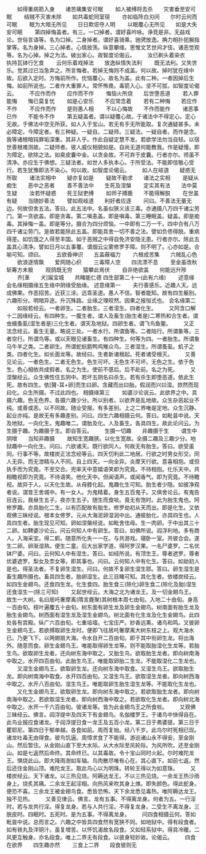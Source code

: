 <!-- { "loadSidebar": true } -->
　　如得重病箭入身　　诸苦痛集安可眠
　　如人被缚将去杀　　灾害垂至安可眠
　　结贼不灭害未除　　如共毒蛇同室宿
　　亦如临阵白刃间　　尔时云何而可眠
　　眠为大暗无所见　　日日欺诳夺人明
　　以眠覆心无所见　　如是大失安可眠
　　第四掉悔盖者。有三。一口掉者。谓好喜吟咏。诤竞是非。无益戏论。世俗言语等。名为口掉。二身掉者。谓好喜骑乘。驰骋放逸。捔力相扑扼腕指掌等。名为身掉。三心掉者。心情放荡。纵意攀缘。思惟文艺世间才伎。诸恶觉观等。名为心掉。掉之为法。破出家心。故智度论偈云。
　　汝已剃头着染衣　　执持瓦钵行乞食
　　云何乐着戏掉法　　放逸纵情失法利
　　既无法利。又失世乐。觉其过已当急弃之。所言悔者。若掉无悔则不成盖。何以故。掉时犹在缘中故。后欲入定时。方悔前所作。忧恼覆心。故名为盖。此有二种。一者因掉后生悔。如前所说也。二者作大重罪人。常怀怖畏。毒箭入心。坚不可拔。如智度论偈云。
　　不应作而作　　应作而不作
　　悔恼火所烧　　后世堕恶道
　　若人罪能悔　　悔已莫复忧
　　如是心安乐　　不应常念着
　　若有二种悔　　若应作不作
　　不应作而作　　是则愚人相
　　不以心悔故　　不作而能作
　　诸恶事已作　　不能令不作
　　第五疑盖者。谓以疑覆心故。于诸法中不得定心。定心无故。于佛法中空无所获。如人入于宝山。若无有手无所能取。复次通疑甚多。未必障定。今障定者。有三种疑。一疑自。二疑师。三疑法。一疑自者。而作是念。我等诸根暗钝罪垢深重。其非人乎。作此自疑定慧不发。若欲学法勿当自轻。以宿世善根难测故。二疑师者。彼人威仪相貌如是。自尚无道何能教我。作是疑慢。即为障定。欲除之法。如臭皮囊中金。以贪金故。不可弃于皮囊。行者亦尔。师虽不清净。亦应生于佛想。三疑法者。如世人多执本心。于所受法。不能即信敬心受行。若生犹豫即法不染心。何以故。如智度论偈云。
　　如人在岐道　　疑惑无所取
　　诸法实相中　　疑亦复如是
　　疑故不勤求　　诸法之实相
　　是疑从痴生　　恶中之恶者
　　善不善法中　　生死及涅槃
　　定实其有法　　法中莫生疑
　　汝若怀疑惑　　死王狱吏缚
　　如师子搏鹿　　不能得解脱
　　在世虽有疑　　当随妙善法
　　譬如观岐道　　利好者应逐
　　问曰。不善法无量无边。何故但舍五法。答曰。此五法中。名虽似狭义该三毒。亦通摄八万四千诸尘劳门。第一贪欲盖。即是贪毒。第二嗔恚盖。即是嗔毒。第三睡眠盖。疑盖。即是痴毒。其掉悔一盖。即是等分。摄合为四分烦恼。一中即有二万一千。四中合有八万四千诸尘劳门。是故若能除此五盖。即能具舍一切不善之法。譬如负债得脱。重病得差。如饥饿之人得至丰国。如于恶贼之中得自免济安隐无患。行者亦尔。除此五盖其心清净。譬如日月以五事覆。谓烟云尘雾修罗手障。则不明了。心亦如是。合喻可知。颂曰。
　　五欲昏神识　　五盖蔽福力
　　六根成苦集　　六贼乱心色
　　欲浪逐情飘　　爱网随心织
　　三毒障人空　　四流漂不息
　　至金虽改秋　　斩筹方未极
　　观鸽既无穷　　猿攀此焉伏
　　自非绝欲盖　　何能远升陟
　　齐[車　　犬]届宝城　　共睹能仁德
四生部第二十一(此有六缘)
　　述意缘会名缘相摄缘五生缘中阴缘受胎缘。
述意缘第一
　　夫行善感乐。近趣人天。远成佛果。作恶招苦。近获三涂。远乖圣道。愚人不信。智者能知。故有四生躯别。六趣形分。明暗异途。升沉殊路。业缘之理皎然。因果之报恒式也。
会名缘第二
　　如般若经云。一者卵生。二者胎生。三者湿生。四者化生。
　　又阿含口解十二因缘经云。有四种生。一腹生者。谓人及畜生(胎生者是)二寒热和合生者。谓虫蛾蚤虱(湿生者是)三化生者。谓天及地狱。四卵生者。谓飞鸟鱼鳖。
　　又正法念经云。畜生无量。略说三处。一者水行。所谓鱼等。二者陆行。所谓象等。三者空行。所谓鸟等。或以天眼见诸畜生。有四种生。何等为四。一者胎生。所谓象马牛羊之类。二者卵生。所谓蛇蚖鹅鸭鸡雉众鸟。三者湿生。所谓蚤虱。虮子之类。四者化生。如长面龙等。故经曰。生者新诸根起。死者诸受根灭。
　　又善见论云。一者色生。二者无色生。色生可坏。无色生不可坏。无色之生。依于色生。色心相依共成假者。名之为生。使前不感后。后不赴前。名之为死。
　　又涅槃经云。众生佛性住五阴中。若坏五阴名曰杀生。若有杀生即堕恶道。依此生死。故有四生。依[聲-耳+卵]而生曰卵。含藏而出曰胎。假润而兴曰湿。欻然而现曰化。众生所摄。不过此四也。
相摄缘第三
　　如婆沙论说云。此欲界之中。具摄六趣。色无色界。各摄六趣少分。所以别者。以欲界是乱地故。众生杂恶起业不纯。或善或恶。以不同故。随业受报。有多差别。上之二界唯是定地。众生沉静。起业亦纯。是故无有多趣差别。问曰。四生六趣相摄云何。答曰。如毗昙中说。天及地狱。一向化生。鬼趣唯二。谓胎及化。人及畜生。各具四生。故此论问云。为生摄于趣。为趣摄于生。即自答云。
　　生摄一切趣　　非趣摄于生
　　谓生中阴增　　当知非趣摄
　　故知生宽趣狭。以化生宽故。全摄二趣及三趣少分。地狱趣中一向化生。问曰。六欲诸天。既行欲同人。何故无有胎生。答曰。欲受虽同。行事不等。故楼炭正法念经等云。四天忉利此二地居。行欲之时男女形交。同人无异。而无泄精与人不同。自上四天。一向全异。炎摩天行欲。意喜相抱。或但执手而为究竟。不至交合。兜率天中意嬉语笑即为究竟。不待相抱。化乐天中。共相瞻视即为究竟。不待语笑。他化天中。但闻语声。或闻香气。即为究竟。不待瞻视。故异于人。以天化生故。从母膝化起。鬼趣化生可知。胎生者少隐。如彼净观者说。谓昔王舍城中。有一女人。为鬼精着。身生五百鬼子。又俱舍论云。有鬼告目连云。我昼生五子。夜亦生五子。随生而食啖。竟无有饱时。此为胎生鬼也。阿修罗趣。亦具胎化二生。以有匹配故有胎生。修罗劫初从天而出。即是化生。又依观佛三昧经说。根本女修罗。元从大海泥卵湿润中出。通彼胎化。亦具四生也。人具四生者。胎生现见可知。卵如涅槃经说。如毗舍佉母。生一肉卵。于中出其三十二卵。如鞞婆沙论云。问云何知人中有卵生。答曰。如佛所说。阎浮利地。多有商人。入海采宝。得二鹤。随意所化失一一在。与共游戏。寝卧一室。共彼合会。遂生二卵。卵渐湿熟。便生二童。后大出家学道。得阿罗汉果。一名尸婆罗。二名优钵尸婆。问曰。云何知人中有湿生。答曰。如经所说。有顶生王。尊者遮罗。尊者优婆遮罗。梨女及柰女等。即其事也。问曰。云何知人中有化生。答曰。如劫初人是也。得圣法者。不复卵生湿生。问曰。何故不复卵生湿生耶。答曰。卵生湿生是畜生趣所摄也。畜具四生者。胎卵湿生。此三目睹可知。其化生者。依楼炭经云。如四生金翅鸟。还食四生龙。化生食四。胎生食三(除化)卵生食二(除化及胎)湿生还食湿生一(除三可知)
　　又起世经云。大海之北为诸龙王。及一切金翅鸟王。故生一大树。名曰居吒奢摩离(隋言鹿聚)其树根本周七由旬。入地二十由旬。身高一百由旬。枝叶遍覆五十由旬。树东面有卵生龙及卵生金翅鸟。树南面有胎生龙及胎生金翅鸟。树西面有湿生龙及湿生金翅鸟。树北面有化生龙及化生金翅鸟。此四处各有宫殿。纵广六百由旬。七重垣墙。七宝庄严。妙香远熏。诸鸟和鸣。又彼卵生金翅鸟王。若欲搏取卵生龙时。便即飞往居吒奢摩离大树东枝之上。观大海水已。乃更飞下。以两翅扇大海。令水自开二百由旬。即于其中衔卵生龙。将出海外。随意而食。卵生金翅鸟王。唯能取得卵生龙等。则不能取胎湿化生龙等。若胎生鸟。欲取卵生龙者。还向树东海中取之。又胎生鸟。欲取胎生龙者。即向树南海中取之。水开四百由旬。此胎生鸟王。唯能取卵胎二生龙。不能取湿化二生龙也。
　　又湿生金翅鸟王。欲取卵生龙。还向树东海中取食。又湿生鸟王。欲取胎生龙。即向树南海中取食。水开四百由旬。又湿生鸟王。欲取湿生龙者。即向树西海中取之。水开八百由旬。湿生鸟王。唯能取卵生胎生湿生龙等。不能取化生龙也。
　　又化生金翅鸟王。欲取卵生龙。即向树东海中取之。若欲取胎生龙者。即向树南海中取之。若欲取湿生龙者。即向树西海中取之。若欲取化生龙者。即向树北海中取之。水开一千六百由旬。彼诸龙等。皆为此金翅鸟王之所食啖。
　　又观佛三昧经云。佛言。阎浮提中及四天下有金翅鸟。名伽楼罗王。于诸鸟中快得自在。此鸟业报应食诸龙。于阎浮提日食一龙王及五百小龙。第二日于弗婆提。第三日于瞿耶尼。第四日于郁单越。各食如前。周而复始。经八千岁。此鸟尔时死相已现。诸龙吐毒无由得食。彼鸟饥逼。周慞求食了不能得。游巡诸山永不得安。至金刚山。然后暂住。从金刚山直下至大水际。从大水际至风轮际。为风所吹。还至金刚山。如是七返然后命终。其命终已。以其毒故。令十宝山同时火起。尔时难陀龙王。惧烧此山。即大降雨澍如车轴。鸟肉散尽唯有心在。其心直下。如前七返。然后还住金刚山顶。难陀龙王。取此鸟心以为明珠。转轮王得以为如意珠。
　　又楼炭经云。天下诸龙。以三热见烧。阿耨达龙王。不以三热见烧。一余龙王热沙雨身上。烧炙其痛。二余龙王起淫相。向热风来吹其身上燋。即失颜色。得此蛇身。便恐不喜。三余龙王被金翅鸟食。悉皆恐怖。天下余龙悉见毒热。唯阿耨达龙王。独不见热。
　　又善见律云。佛言。龙有五事。不得离龙身。何者为五。一行淫时。若与龙共行淫。得复龙身。若与人共行淫。不得复龙身。二受生不离龙身。三脱皮时。四眠时。五死时。是为五事。不得离龙身。
　　问四食相摄云何。答如毗昙中说。总而言之。六趣之中皆具四食然有宽狭不同。如地狱中。得有段食者。如有铁丸及洋铜汁。虽复增苦。以怀饥渴故名段食。又如轻系狱中。得具冷暖。二风更互触身。亦名段食。唯上二界无有段食。以彼身轻妙故。论偈云。
　　四食在欲界　　四生趣亦然
　　三食上二界　　段食彼则无
